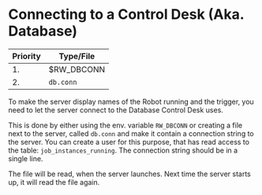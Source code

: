 # Connecting to a Control Desk (Aka. Database)
| Priority | Type/File   |
| -------- | ----------- |
| 1.       | $RW_DBCONN  |
| 2.       | `db.conn`   |

To make the server display names of the Robot running and the trigger, you need to let the server connect to the Database Control Desk uses.

This is done by either using the env. variable `RW_DBCONN` or creating a file next to the server, called `db.conn` and make it contain a connection string to the server. You can create a user for this purpose, that has read access to the table: `job_instances_running`. The connection string should be in a single line.

The file will be read, when the server launches. Next time the server starts up, it will read the file again.
